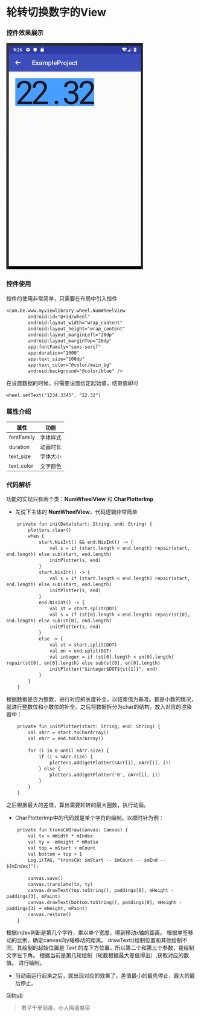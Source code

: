 # 轮转切换数字的View
### 控件效果展示

![效果图](https://github.com/lzkFrank/BlogsUtils/blob/master/NumWheelView.gif?raw=true)

### 控件使用
控件的使用非常简单，只需要在布局中引入控件
```
<com.be.www.myviewlibrary.wheel.NumWheelView
        android:id="@+id/wheel"
        android:layout_width="wrap_content"
        android:layout_height="wrap_content"
        android:layout_marginLeft="20dp"
        android:layout_marginTop="20dp"
        app:fontFamily="sans-serif"
        app:duration="1000"
        app:text_size="100dp"
        app:text_color="@color/main_bg"
        android:background="@color/blue" />
```
在设置数据的时候，只需要设置给定起始值，结束值即可
```
wheel.setText("1234.3345", "22.32")
```
### 属性介绍

属性|功能
----|---- 
fontFamily|字体样式
duration|动画时长
text_size|字体大小
text_color|文字颜色

### 代码解析

功能的实现只有两个类：**NumWheelView** 和 **CharPlotterImp**

* 先说下主体的 **NumWheelView**，代码逻辑非常简单
```
    private fun initData(start: String, end: String) {
        plotters.clear()
        when {
            start.NisInt() && end.NisInt() -> {
                val s = if (start.length < end.length) repair(start, end.length) else sub(start, end.length)
                initPlotter(s, end)
            }
            start.NisInt() -> {
                val s = if (start.length < end.length) repair(start, end.length) else sub(start, end.length)
                initPlotter(s, end)
            }
            end.NisInt() -> {
                val st = start.split(DOT)
                val s = if (st[0].length < end.length) repair(st[0], end.length) else sub(st[0], end.length)
                initPlotter(s, end)
            }
            else -> {
                val st = start.split(DOT)
                val en = end.split(DOT)
                val integer = if (st[0].length < en[0].length) repair(st[0], en[0].length) else sub(st[0], en[0].length)
                initPlotter("$integer$DOT${st[1]}", end)
            }
        }
    }
```
根据数据是否为整数，进行对应的长度补全，以结束值为基准。都是小数的情况，就进行整数位和小数位的补全。之后将数据拆分为char的结构，放入对应的渲染器中：
```
    private fun initPlotter(start: String, end: String) {
        val sArr = start.toCharArray()
        val eArr = end.toCharArray()

        for (i in 0 until eArr.size) {
            if (i < sArr.size) {
                plotters.add(getPlotter(sArr[i], eArr[i], i))
            } else {
                plotters.add(getPlotter('0', eArr[i], i))
            }
        }
    }
```
之后根据最大的差值，算出需要轮转的最大圈数，执行动画。

* CharPlotterImp中的代码就是单个字符的绘制。以顺时针为例：
```
    private fun transCWDraw(canvas: Canvas) {
        val tx = mWidth * mIndex
        val ty = -mHeight * mRatio
        val top = mStart + mCount
        val bottom = top + 1
        Log.i(TAG, "transCW: $mStart -- $mCount -- $mEnd -- ${mIndex}");

        canvas.save()
        canvas.translate(tx, ty)
        canvas.drawText(top.toString(), paddings[0], mHeight - paddings[3], mPaint)
        canvas.drawText(bottom.toString(), paddings[0], mHeight - paddings[3] + mHeight, mPaint)
        canvas.restore()
    }
```
根据index判断是第几个字符，乘以单个宽度，得到移动x轴的距离。
根据单签移动的比例，确定canvas向y轴移动的距离。
drawText()绘制位置和其他绘制不同，其绘制的起始位置是 *Text* 的左下方位置。所以第二个和第三个参数，是绘制文字左下角。
根据当前是第几轮绘制（轮数根据最大差值得出）,获取对应的数值。
进行绘制。

* 当动画运行起来之后，就出现对应的效果了。差值最小的最先停止，最大的最后停止。

[Github](https://github.com/lzkFrank/ExampleProject)

> 君子千里同舟，小人隔墙易宿


